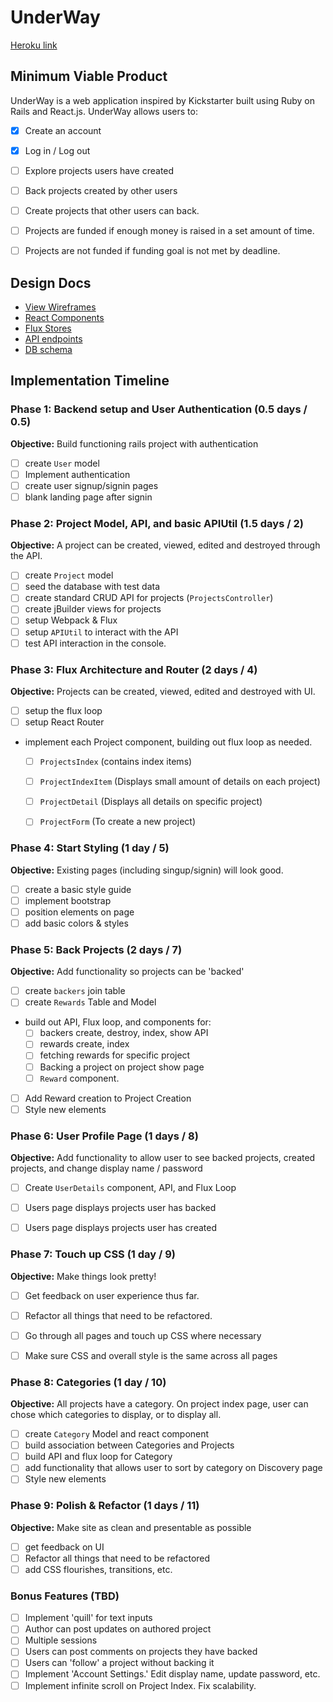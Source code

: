 # UnderWay

[Heroku link][heroku]

[heroku]: https://underway.herokuapp.com/

## Minimum Viable Product

UnderWay is a web application inspired by Kickstarter built using Ruby on Rails
and React.js. UnderWay allows users to:

- [X] Create an account
- [X] Log in / Log out
- [ ] Explore projects users have created
- [ ] Back projects created by other users
- [ ] Create projects that other users can back.
- [ ] Projects are funded if enough money is raised in a set amount of time.
- [ ] Projects are not funded if funding goal is not met by deadline.


## Design Docs
* [View Wireframes][views]
* [React Components][components]
* [Flux Stores][stores]
* [API endpoints][api-endpoints]
* [DB schema][schema]

[views]: ./docs/views.md
[components]: ./docs/components.md
[stores]: ./docs/stores.md
[api-endpoints]: ./docs/api-endpoints.md
[schema]: ./docs/schema.md

## Implementation Timeline

### Phase 1: Backend setup and User Authentication (0.5 days / 0.5)

**Objective:** Build functioning rails project with authentication

- [ ] create `User` model
- [ ] Implement authentication
- [ ] create user signup/signin pages
- [ ] blank landing page after signin

### Phase 2: Project Model, API, and basic APIUtil (1.5 days / 2)

**Objective:** A project can be created, viewed, edited and destroyed through
the API.

- [ ] create `Project` model
- [ ] seed the database with test data
- [ ] create standard CRUD API for projects (`ProjectsController`)
- [ ] create jBuilder views for projects
- [ ] setup Webpack & Flux
- [ ] setup `APIUtil` to interact with the API
- [ ] test API interaction in the console.

### Phase 3: Flux Architecture and Router (2 days / 4)

**Objective:** Projects can be created, viewed, edited and destroyed with UI.

- [ ] setup the flux loop
- [ ] setup React Router
- implement each Project component, building out flux loop as needed.
  - [ ] `ProjectsIndex` (contains index items)
  - [ ] `ProjectIndexItem` (Displays small amount of details on each project)
  - [ ] `ProjectDetail` (Displays all details on specific project)
  - [ ] `ProjectForm` (To create a new project)


### Phase 4: Start Styling (1 day / 5)

**Objective:** Existing pages (including singup/signin) will look good.

- [ ] create a basic style guide
- [ ] implement bootstrap
- [ ] position elements on page
- [ ] add basic colors & styles

### Phase 5: Back Projects (2 days / 7)

**Objective:** Add functionality so projects can be 'backed'

- [ ] create `backers` join table
- [ ] create `Rewards` Table and Model
- build out API, Flux loop, and components for:
  - [ ] backers create, destroy, index, show API
  - [ ] rewards create, index
  - [ ] fetching rewards for specific project
  - [ ] Backing a project on project show page
  - [ ] `Reward` component.
- [ ] Add Reward creation to Project Creation
- [ ] Style new elements

### Phase 6: User Profile Page (1 days / 8)

**Objective:** Add functionality to allow user to see backed projects, created
projects, and change display name / password

- [ ] Create `UserDetails` component, API, and Flux Loop
- [ ] Users page displays projects user has backed
- [ ] Users page displays projects user has created


### Phase 7: Touch up CSS (1 day / 9)

**Objective:** Make things look pretty!

- [ ] Get feedback on user experience thus far.
- [ ] Refactor all things that need to be refactored.
- [ ] Go through all pages and touch up CSS where necessary
- [ ] Make sure CSS and overall style is the same across all pages


### Phase 8: Categories (1 day / 10)

**Objective:** All projects have a category. On project index page, user can
chose which categories to display, or to display all.

- [ ] create `Category` Model and react component
- [ ] build association between Categories and Projects
- [ ] build API and flux loop for Category
- [ ] add functionality that allows user to sort by category on Discovery page
- [ ] Style new elements

### Phase 9: Polish  & Refactor (1 days / 11)

**Objective:** Make site as clean and presentable as possible

 - [ ] get feedback on UI
 - [ ] Refactor all things that need to be refactored
 - [ ] add CSS flourishes, transitions, etc.

### Bonus Features (TBD)
- [ ] Implement 'quill' for text inputs
- [ ] Author can post updates on authored project
- [ ] Multiple sessions
- [ ] Users can post comments on projects they have backed
- [ ] Users can 'follow' a project without backing it
- [ ] Implement 'Account Settings.' Edit display name, update password, etc.
- [ ] Implement infinite scroll on Project Index. Fix scalability.

[phase-one]: ./docs/phases/phase1.md
[phase-two]: ./docs/phases/phase2.md
[phase-three]: ./docs/phases/phase3.md
[phase-four]: ./docs/phases/phase4.md
[phase-five]: ./docs/phases/phase5.md
